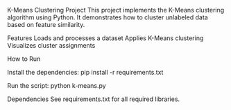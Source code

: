 K-Means Clustering Project
This project implements the K-Means clustering algorithm using Python. It demonstrates how to cluster unlabeled data based on feature similarity.

Features
Loads and processes a dataset
Applies K-Means clustering
Visualizes cluster assignments

How to Run

Install the dependencies:
pip install -r requirements.txt

Run the script:
python k-means.py

Dependencies
See requirements.txt for all required libraries.
